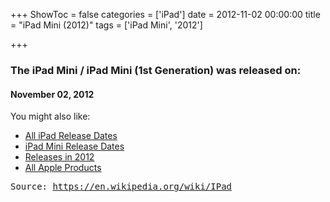+++
ShowToc = false
categories = ['iPad']
date = 2012-11-02 00:00:00
title = "iPad Mini (2012)"
tags = ['iPad Mini', '2012']

+++

### The iPad Mini / iPad Mini (1st Generation) was released on: 
#### November 02, 2012


<!--more-->


    
You might also like:

- [All iPad Release Dates](https://AppleReleaseDate.com/categories/ipad/)
- [iPad Mini Release Dates](https://AppleReleaseDate.com/tags/ipad-mini/)
- [Releases in 2012](https://AppleReleaseDate.com/tags/2012/)
- [All Apple Products](https://AppleReleaseDate.com/categories/)



<kbd> Source: https://en.wikipedia.org/wiki/IPad</kbd>

